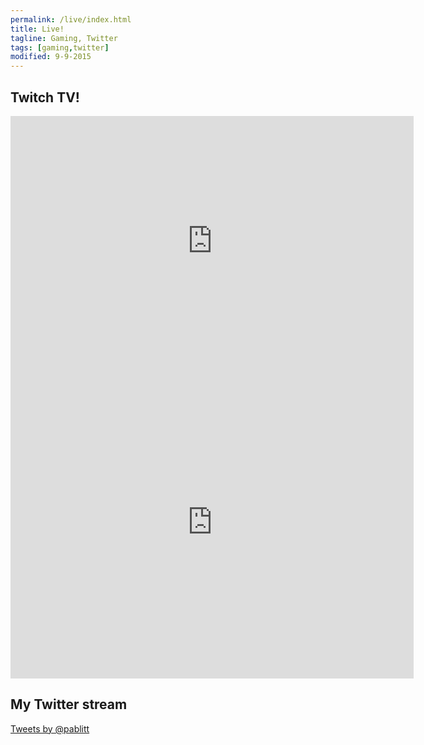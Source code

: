 ```yaml
---
permalink: /live/index.html
title: Live!
tagline: Gaming, Twitter
tags: [gaming,twitter]
modified: 9-9-2015
---
```

## Twitch TV!


<iframe src="http://www.twitch.tv/darth_pablitt/embed" frameborder="0" scrolling="no" height="400" width="645"></iframe>

<iframe src="http://www.twitch.tv/darth_pablitt/chat?popout=true" frameborder="0" scrolling="no" height="500" width="645"></iframe>

## My Twitter stream

<a class="twitter-timeline" data-dnt="true" href="https://twitter.com/pablitt" data-widget-id="641452474575028224" height="500" width="645" data-chrome="nofooter noborders noscrollbar">Tweets by @pablitt</a>
<script>!function(d,s,id){var js,fjs=d.getElementsByTagName(s)[0],p=/^http:/.test(d.location)?'http':'https';if(!d.getElementById(id)){js=d.createElement(s);js.id=id;js.src=p+"://platform.twitter.com/widgets.js";fjs.parentNode.insertBefore(js,fjs);}}(document,"script","twitter-wjs");</script>
